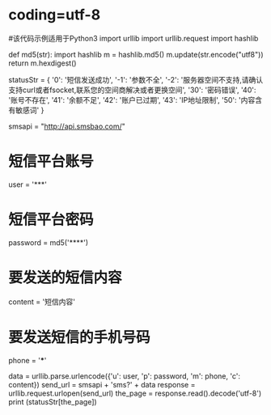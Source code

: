 # coding=utf-8

#该代码示例适用于Python3
import urllib
import urllib.request
import hashlib

def md5(str):
import hashlib
m = hashlib.md5()
m.update(str.encode("utf8"))
return m.hexdigest()

statusStr = {
'0': '短信发送成功',
'-1': '参数不全',
'-2': '服务器空间不支持,请确认支持curl或者fsocket,联系您的空间商解决或者更换空间',
'30': '密码错误',
'40': '账号不存在',
'41': '余额不足',
'42': '账户已过期',
'43': 'IP地址限制',
'50': '内容含有敏感词'
}

smsapi = "http://api.smsbao.com/"

# 短信平台账号

user = '\*\*\*'

# 短信平台密码

password = md5('\*\*\*\*')

# 要发送的短信内容

content = '短信内容'

# 要发送短信的手机号码

phone = '**\***'

data = urllib.parse.urlencode({'u': user, 'p': password, 'm': phone, 'c': content})
send_url = smsapi + 'sms?' + data
response = urllib.request.urlopen(send_url)
the_page = response.read().decode('utf-8')
print (statusStr[the_page])
